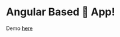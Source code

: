 Angular Based :pizza: App!
===================

Demo [here][1]

 [1]: https://prabodhmeshram.github.io/angular-pizaa-app/
